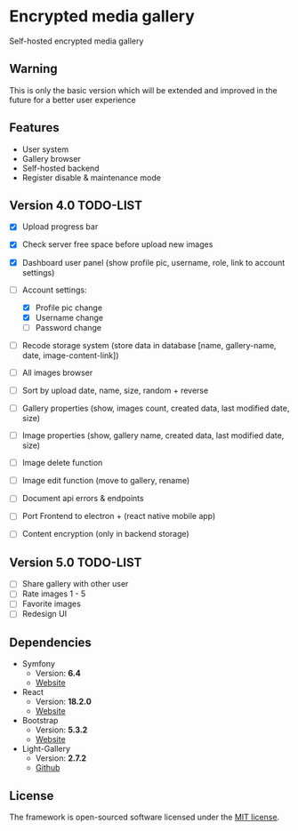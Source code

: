 # Encrypted media gallery
Self-hosted encrypted media gallery

## Warning
This is only the basic version which will be extended and improved in the future for a better user experience

## Features
- User system
- Gallery browser
- Self-hosted backend
- Register disable & maintenance mode

## Version 4.0 TODO-LIST
- [X] Upload progress bar
- [X] Check server free space before upload new images
- [X] Dashboard user panel (show profile pic, username, role, link to account settings)

- [ ] Account settings:
  - [X] Profile pic change
  - [X] Username change
  - [ ] Password change 

- [ ] Recode storage system (store data in database [name, gallery-name, date, image-content-link])
- [ ] All images browser
- [ ] Sort by upload date, name, size, random + reverse
- [ ] Gallery properties (show, images count, created data, last modified date, size)
- [ ] Image properties (show, gallery name, created data, last modified date, size)
- [ ] Image delete function
- [ ] Image edit function (move to gallery, rename)
- [ ] Document api errors & endpoints
- [ ] Port Frontend to electron + (react native mobile app)
- [ ] Content encryption (only in backend storage)

## Version 5.0 TODO-LIST
- [ ] Share gallery with other user
- [ ] Rate images 1 - 5
- [ ] Favorite images
- [ ] Redesign UI

## Dependencies 
* Symfony
   * Version: **6.4**
   * [Website](https://symfony.com/)   
* React
   * Version: **18.2.0**
   * [Website](https://react.dev/)   
* Bootstrap
   * Version: **5.3.2**
   * [Website](https://getbootstrap.com/)
* Light-Gallery
   * Version: **2.7.2**
   * [Github](https://github.com/sachinchoolur/lightGallery)

## License
The framework is open-sourced software licensed under the [MIT license](https://opensource.org/licenses/MIT).
